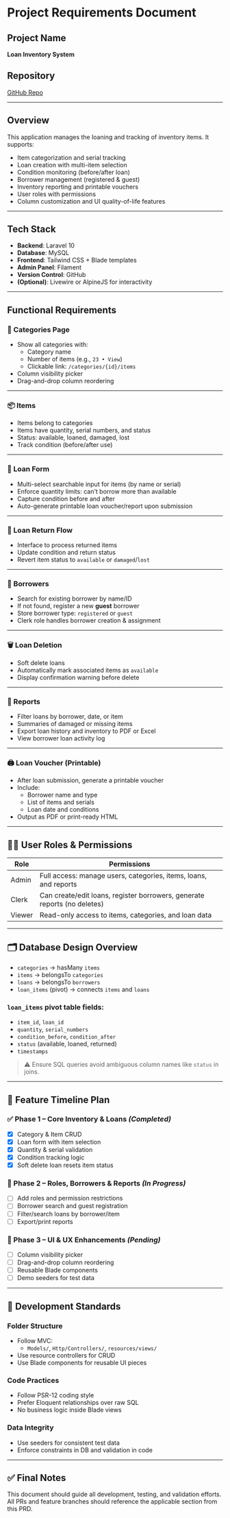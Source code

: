# Project Requirements Document

## Project Name
**Loan Inventory System**

## Repository
[GitHub Repo](https://github.com/868-Anton/loan-inventory-system/tree/feature/category-items-view)

---

## Overview
This application manages the loaning and tracking of inventory items. It supports:

- Item categorization and serial tracking
- Loan creation with multi-item selection
- Condition monitoring (before/after loan)
- Borrower management (registered & guest)
- Inventory reporting and printable vouchers
- User roles with permissions
- Column customization and UI quality-of-life features

---

## Tech Stack
- **Backend**: Laravel 10
- **Database**: MySQL
- **Frontend**: Tailwind CSS + Blade templates
- **Admin Panel**: Filament
- **Version Control**: GitHub
- **(Optional)**: Livewire or AlpineJS for interactivity

---

## Functional Requirements

### 📁 Categories Page
- Show all categories with:
  - Category name
  - Number of items (e.g., `23 • View`)
  - Clickable link: `/categories/{id}/items`
- Column visibility picker
- Drag-and-drop column reordering

---

### 📦 Items
- Items belong to categories
- Items have quantity, serial numbers, and status
- Status: available, loaned, damaged, lost
- Track condition (before/after use)

---

### 🧾 Loan Form
- Multi-select searchable input for items (by name or serial)
- Enforce quantity limits: can't borrow more than available
- Capture condition before and after
- Auto-generate printable loan voucher/report upon submission

---

### 🔁 Loan Return Flow
- Interface to process returned items
- Update condition and return status
- Revert item status to `available` or `damaged`/`lost`

---

### 🧍 Borrowers
- Search for existing borrower by name/ID
- If not found, register a new **guest** borrower
- Store borrower type: `registered` or `guest`
- Clerk role handles borrower creation & assignment

---

### 🗑️ Loan Deletion
- Soft delete loans
- Automatically mark associated items as `available`
- Display confirmation warning before delete

---

### 📄 Reports
- Filter loans by borrower, date, or item
- Summaries of damaged or missing items
- Export loan history and inventory to PDF or Excel
- View borrower loan activity log

---

### 🖨️ Loan Voucher (Printable)
- After loan submission, generate a printable voucher
- Include:
  - Borrower name and type
  - List of items and serials
  - Loan date and conditions
- Output as PDF or print-ready HTML

---

## 🧑‍💼 User Roles & Permissions

| Role      | Permissions                                                                 |
|-----------|------------------------------------------------------------------------------|
| Admin     | Full access: manage users, categories, items, loans, and reports            |
| Clerk     | Can create/edit loans, register borrowers, generate reports (no deletes)    |
| Viewer    | Read-only access to items, categories, and loan data                        |

---

## 🗂️ Database Design Overview

- `categories` → hasMany `items`
- `items` → belongsTo `categories`
- `loans` → belongsTo `borrowers`
- `loan_items` (pivot) → connects `items` and `loans`

### `loan_items` pivot table fields:
- `item_id`, `loan_id`
- `quantity`, `serial_numbers`
- `condition_before`, `condition_after`
- `status` (available, loaned, returned)
- `timestamps`

> ⚠️ Ensure SQL queries avoid ambiguous column names like `status` in joins.

---

## 🚦 Feature Timeline Plan

### ✅ Phase 1 – Core Inventory & Loans *(Completed)*
- [x] Category & Item CRUD
- [x] Loan form with item selection
- [x] Quantity & serial validation
- [x] Condition tracking logic
- [x] Soft delete loan resets item status

### 🔄 Phase 2 – Roles, Borrowers & Reports *(In Progress)*
- [ ] Add roles and permission restrictions
- [ ] Borrower search and guest registration
- [ ] Filter/search loans by borrower/item
- [ ] Export/print reports

### 🔧 Phase 3 – UI & UX Enhancements *(Pending)*
- [ ] Column visibility picker
- [ ] Drag-and-drop column reordering
- [ ] Reusable Blade components
- [ ] Demo seeders for test data

---

## 🔧 Development Standards

### Folder Structure
- Follow MVC:
  - `Models/`, `Http/Controllers/`, `resources/views/`
- Use resource controllers for CRUD
- Use Blade components for reusable UI pieces

### Code Practices
- Follow PSR-12 coding style
- Prefer Eloquent relationships over raw SQL
- No business logic inside Blade views

### Data Integrity
- Use seeders for consistent test data
- Enforce constraints in DB and validation in code

---

## ✅ Final Notes
This document should guide all development, testing, and validation efforts. All PRs and feature branches should reference the applicable section from this PRD.

